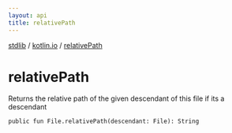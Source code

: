 ```yaml
---
layout: api
title: relativePath
---
```

[stdlib](../index.html) / [kotlin.io](index.html) / [relativePath](relativePath.html)

# relativePath
Returns the relative path of the given descendant of this file if its a descendant
```
public fun File.relativePath(descendant: File): String
```
